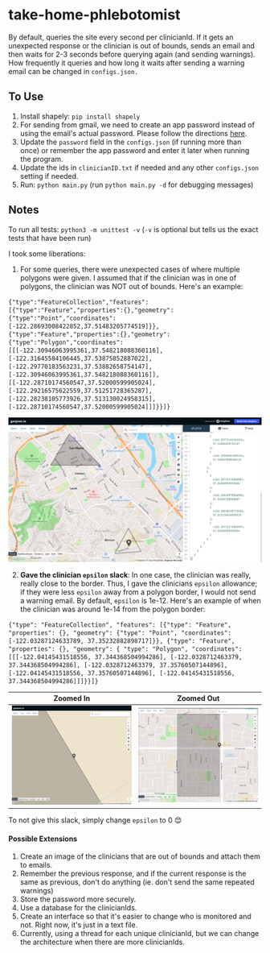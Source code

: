 # take-home-phlebotomist

By default, queries the site every second per clinicianId. If it gets an unexpected response or the clinician is out of bounds, sends an email and then waits for 2-3 seconds before querying again (and sending warnings). How frequently it queries and how long it waits after sending a warning email can be changed in `configs.json.`

## To Use 
1. Install shapely: `pip install shapely`
2. For sending from gmail, we need to create an app password instead of using the email's actual password. Please follow the directions [here](https://support.google.com/accounts/answer/185833?hl=en).  
3. Update the `password` field in the `configs.json` (if running more than once) or remember the app password and enter it later when running the program. 
4. Update the ids in `clinicianID.txt` if needed and any other `configs.json` setting if needed. 
5. Run: `python main.py` (run `python main.py -d` for debugging messages)

## Notes
To run all tests: `python3 -m unittest -v` (`-v` is optional but tells us the exact tests that have been run)

I took some liberations:

1. For some queries, there were unexpected cases of where multiple polygons were given. I assumed that if the clinician was in one of polygons, the clinician was NOT out of bounds. Here's an example:
  ```
  {"type":"FeatureCollection","features":[{"type":"Feature","properties":{},"geometry":{"type":"Point","coordinates":[-122.28693008422852,37.51483205774519]}},{"type":"Feature","properties":{},"geometry":{"type":"Polygon","coordinates":[[[-122.30946063995361,37.548218088360116],[-122.31645584106445,37.53875852887022],[-122.29770183563231,37.53882658754147],[-122.30946063995361,37.548218088360116]],[[-122.28710174560547,37.52000599905024],[-122.29216575622559,37.51251728365287],[-122.28238105773926,37.513130024958315],[-122.28710174560547,37.52000599905024]]]}}]}
  ```
 ![img/unexpected.png](img/unexpected.png)
 
2. **Gave the clinician `epsilon` slack**: In one case, the clinician was really, really close to the border. Thus, I gave the clinicians `epsilon` allowance; if they were less `epsilon` away from a polygon border, I would not send a warning email. By default, `epsilon` is 1e-12. 
Here's an example of when the clinician was around 1e-14 from the polygon border:
```
{"type": "FeatureCollection", "features": [{"type": "Feature", "properties": {}, "geometry": {"type": "Point", "coordinates": [-122.03287124633789, 37.35232882898717]}}, {"type": "Feature", "properties": {}, "geometry": { "type": "Polygon", "coordinates": [[[-122.04145431518556, 37.344368504994286], [-122.0328712463379, 37.344368504994286], [-122.0328712463379, 37.35760507144896], [-122.04145431518556, 37.35760507144896], [-122.04145431518556, 37.344368504994286]]]}}]}
```

Zoomed In            |  Zoomed Out
:-------------------------:|:-------------------------:
![](img/zoomedIn.png)  |  ![](img/zoomedOut.png)

To not give this slack, simply change `epsilon` to 0 :blush:

#### Possible Extensions 
1. Create an image of the clinicians that are out of bounds and attach them to emails. 
2. Remember the previous response, and if the current response is the same as previous, don't do anything (ie. don't send the same repeated warnings)
4. Store the password more securely. 
5. Use a database for the clinicianIds.
6. Create an interface so that it's easier to change who is monitored and not. Right now, it's just in a text file. 
3. Currently, using a thread for each unique clinicianId, but we can change the architecture when there are more clinicianIds. 

